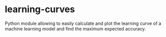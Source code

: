 # learning-curves
Python module allowing to easily calculate and plot the learning curve of a machine learning model and find the maximum expected accuracy.
